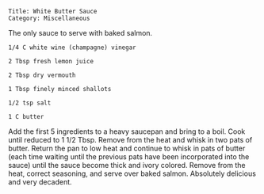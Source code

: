 ~~~ recipe-info
Title: White Butter Sauce
Category: Miscellaneous
~~~

The only sauce to serve with baked salmon.

~~~ recipe-ingredients
1/4 C white wine (champagne) vinegar

2 Tbsp fresh lemon juice

2 Tbsp dry vermouth

1 Tbsp finely minced shallots

1/2 tsp salt

1 C butter
~~~

Add the first 5 ingredients to a heavy saucepan and bring to a boil. Cook until reduced to 1 1/2
Tbsp. Remove from the heat and whisk in two pats of butter. Return the pan to low heat and continue
to whisk in pats of butter (each time waiting until the previous pats have been incorporated into
the sauce) until the sauce become thick and ivory colored. Remove from the heat, correct seasoning,
and serve over baked salmon. Absolutely delicious and very decadent.
